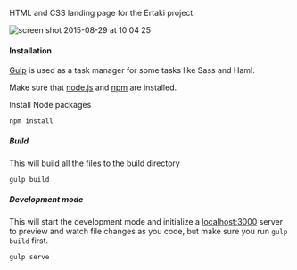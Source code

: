 HTML and CSS landing page for the Ertaki project.

![screen shot 2015-08-29 at 10 04 25](https://cloud.githubusercontent.com/assets/626005/9561036/5bb739bc-4e35-11e5-865e-4dd85f65f267.png)

#### Installation

[Gulp] is used as a task manager for some tasks like Sass and Haml.

Make sure that [node.js] and [npm] are installed.

Install Node packages

```
npm install
```

##### Build

This will build all the files to the build directory

```
gulp build
```

##### Development mode

This will start the development mode and initialize a [localhost:3000] server to preview and watch file changes as you code, but make sure you run `gulp build` first.

```
gulp serve
```

[Gulp]:http://gulpjs.com/
[node.js]:https://nodejs.org/
[npm]:https://www.npmjs.com/
[localhost:3000]:http://localhost:5000/